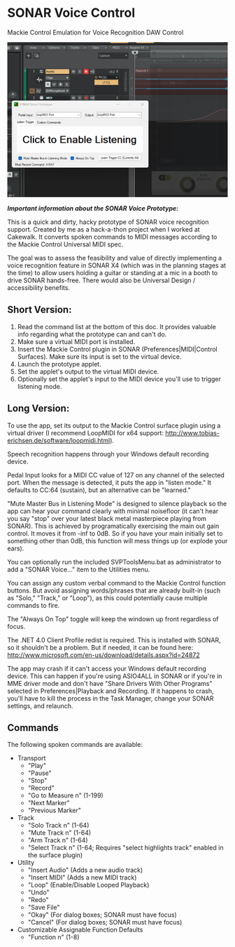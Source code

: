 # SONAR Voice Control
Mackie Control Emulation for Voice Recognition DAW Control

![Screenshot](screenshot.png "Screenshot Displaying Most Recent Command: X-Ray, with a plugin GUI semi-transparent")


***Important information about the SONAR Voice Prototype:***

This is a quick and dirty, hacky prototype of SONAR voice recognition support. Created by me as a hack-a-thon project when I worked at Cakewalk. It converts spoken commands to MIDI messages according to the Mackie Control Universal MIDI spec.   

The goal was to assess the feasibility and value of directly implementing a voice recognition feature in SONAR X4 (which was in the planning stages at the time) to allow users holding a guitar or standing at a mic in a booth to drive SONAR hands-free. There would also be Universal Design / accessibility benefits. 

## Short Version:
1) Read the command list at the bottom of this doc. It provides valuable info regarding what the prototype can and can't do.
2) Make sure a virtual MIDI port is installed.
3) Insert the Mackie Control plugin in SONAR (Preferences|MIDI|Control Surfaces). Make sure its input is set to the virtual device.
4) Launch the prototype applet.
5) Set the applet's output to the virtual MIDI device.
6) Optionally set the applet's input to the MIDI device you'll use to trigger listening mode.

## Long Version:  

To use the app, set its output to the Mackie Control surface plugin using a virtual driver (I recommend LoopMIDI for x64 support: http://www.tobias-erichsen.de/software/loopmidi.html).   

Speech recognition happens through your Windows default recording device.   

Pedal Input looks for a MIDI CC value of 127 on any channel of the selected port. When the message is detected, it puts the app in "listen mode." It defaults to CC:64 (sustain), but an alternative can be "learned."   

"Mute Master Bus in Listening Mode" is designed to silence playback so the app can hear your command clearly with minimal noisefloor (it can't hear you say "stop" over your latest black metal masterpiece playing from SONAR).  This is achieved by programatically exercising the main out gain control. It moves it from -inf to 0dB. So if you have your main initially set to something other than 0dB, this function will mess things up (or explode your ears).   

You can optionally run the included SVPToolsMenu.bat as administrator to add a "SONAR Voice..." item to the Utilities menu.   

You can assign any custom verbal command to the Mackie Control function buttons. But avoid assigning words/phrases that are already built-in (such as "Solo," "Track," or "Loop"), as this could potentially cause multiple commands to fire.   

The "Always On Top" toggle will keep the windown up front regardless of focus.   

The .NET 4.0 Client Profile redist is required. This is installed with SONAR, so it shouldn't be a problem. But if needed, it can be found here: http://www.microsoft.com/en-us/download/details.aspx?id=24872   

The app may crash if it can't access your Windows default recording device. This can happen if you're using ASIO4ALL in SONAR or if you're in MME driver mode and don't have "Share Drivers With Other Programs" selected in Preferences|Playback and Recording. If it happens to crash, you'll have to kill the process in the Task Manager, change your SONAR settings, and relaunch. 

## Commands
The following spoken commands are available:
- Transport
    - "Play"
    - "Pause"
    - "Stop"
    - "Record"
    - "Go to Measure n" (1-199)
    - "Next Marker"
    - "Previous Marker"
- Track
    - "Solo Track n" (1-64)
    - "Mute Track n" (1-64)
    - "Arm Track n" (1-64)
    - "Select Track n" (1-64; Requires "select highlights track" enabled in the surface plugin)
- Utility
    - "Insert Audio" (Adds a new audio track)
    - "Insert MIDI" (Adds a new MIDI track)
    - "Loop" (Enable/Disable Looped Playback)
    - "Undo"
    - "Redo"
    - "Save File"
    - "Okay" (For dialog boxes; SONAR must have focus)
    - "Cancel" (For dialog boxes; SONAR must have focus)
- Customizable Assignable Function Defaults
    - "Function n" (1-8)
